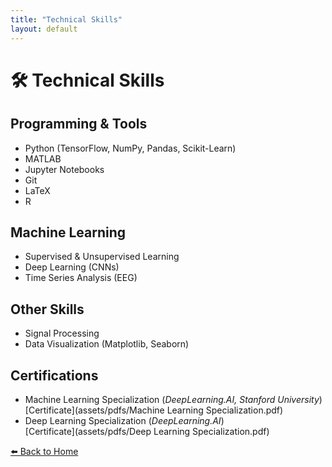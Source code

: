 ```yaml
---
title: "Technical Skills"
layout: default
---
```


# 🛠️ Technical Skills  

## **Programming & Tools**
- Python (TensorFlow, NumPy, Pandas, Scikit-Learn)
- MATLAB  
- Jupyter Notebooks
- Git
- LaTeX
- R 

## **Machine Learning**
- Supervised & Unsupervised Learning  
- Deep Learning (CNNs)  
- Time Series Analysis (EEG)  

## **Other Skills**
- Signal Processing  
- Data Visualization (Matplotlib, Seaborn)  

## Certifications
- Machine Learning Specialization (_DeepLearning.AI, Stanford University_)
  [Certificate](assets/pdfs/Machine Learning Specialization.pdf)
- Deep Learning Specialization (_DeepLearning.AI_)  
  [Certificate](assets/pdfs/Deep Learning Specialization.pdf) 

[⬅️ Back to Home](index.md)
